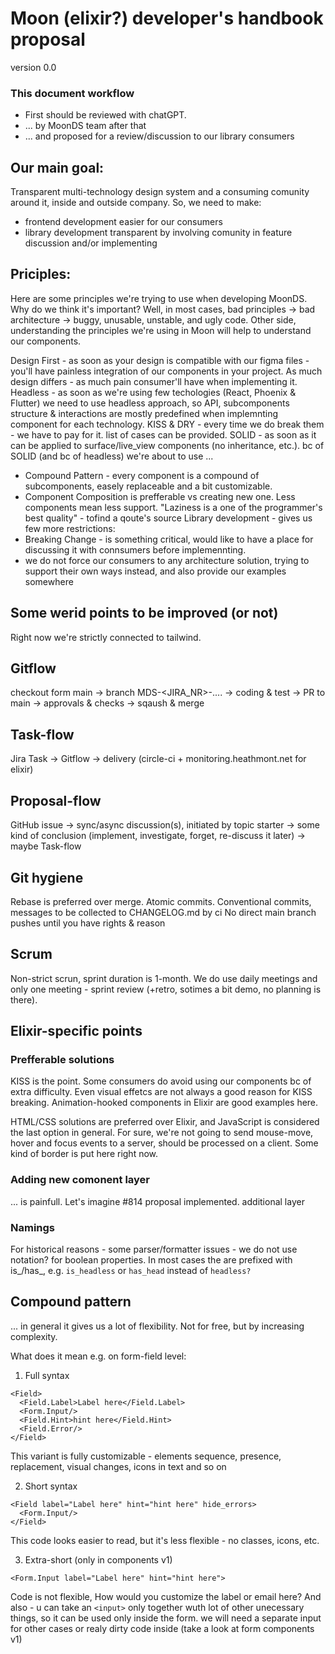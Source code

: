# Moon (elixir?) developer's handbook proposal

version 0.0

### This document workflow
- First should be reviewed with chatGPT.
- ... by MoonDS team after that
- ... and proposed for a review/discussion to our library consumers


## Our main goal:
Transparent multi-technology design system and a consuming comunity around it, inside and outside company.
So, we need to make:
- frontend development easier for our consumers
- library development transparent by involving comunity in feature discussion and/or implementing

## Priciples:
Here are some principles we're trying to use when developing MoonDS. Why do we think it's important? Well, in most cases, bad principles ->  bad architecture -> buggy, unusable, unstable, and ugly code. 
Other side, understanding the principles we're using in Moon will help to understand our components.

Design First - as soon as your design is compatible with our figma files - you'll have painless integration of our components in your project. As much design differs - as much pain consumer'll have when implementing it.
Headless - as soon as we're using few techologies (React, Phoenix & Flutter) we need to use headless approach, so API, subcomponents structure & interactions are mostly predefined when implemnting component for each technology.
KISS & DRY - every time we do break them - we have to pay for it. list of cases can be provided.
SOLID - as soon as it can be applied to surface/live_view components (no inheritance, etc.). bc of SOLID (and bc of headless) we're about to use ...
  - Compound Pattern - every component is a compound of subcomponents, easely replaceable and a bit customizable.
  - Component Composition is prefferable vs creating new one. Less components mean less support. "Laziness is a one of the programmer's best quality" - tofind a qoute's source
Library development - gives us few more restrictions: 
  - Breaking Change - is something critical, would like to have a place for discussing it with connsumers before implemennting.
  - we do not force our consumers to any architecture solution, trying to support their own ways instead, and also provide our examples somewhere



## Some werid points to be improved (or not)
Right now we're strictly connected to tailwind.

## Gitflow
checkout form main -> branch MDS-<JIRA_NR>-.... -> coding & test -> PR to main -> approvals & checks -> sqaush & merge

## Task-flow
Jira Task -> Gitflow -> delivery (circle-ci + monitoring.heathmont.net for elixir)

## Proposal-flow
GitHub issue -> sync/async discussion(s), initiated by topic starter -> some kind of conclusion (implement, investigate, forget, re-discuss it later) -> maybe Task-flow


## Git hygiene
Rebase is preferred over merge. 
Atomic commits.
Conventional commits, messages to be collected to CHANGELOG.md by ci
No direct main branch pushes until you have rights & reason

## Scrum
Non-strict scrun, sprint duration is 1-month. We do use daily meetings and only one meeting - sprint review (+retro, sotimes a bit demo, no planning is there).

## Elixir-specific points

### Prefferable solutions
KISS is the point. Some consumers do avoid using our components bc of extra difficulty. Even visual effetcs are not always a good reason for KISS breaking. Animation-hooked components in Elixir are good examples here.

HTML/CSS solutions are preferred over Elixir, and JavaScript is considered the last option in general. For sure, we're not going to send mouse-move, hover and focus events to a server, should be processed on a client. Some kind of border is put here right now.

### Adding new comonent layer
... is painfull.
Let's imagine #814 proposal implemented. additional layer



### Namings
For historical reasons - some parser/formatter issues - we do not use notation? for boolean properties. In most cases the are prefixed with is_/has_, e.g. `is_headless` or `has_head` instead of `headless?` 





## Compound pattern

... in general it gives us a lot of flexibility. Not for free, but by increasing complexity.

What does it mean e.g. on form-field level:

1. Full syntax
```
<Field>
  <Field.Label>Label here</Field.Label>
  <Form.Input/>
  <Field.Hint>hint here</Field.Hint>
  <Field.Error/>
</Field>
```
This variant is fully customizable - elements sequence, presence, replacement, visual changes, icons in text and so on



2. Short syntax
```
<Field label="Label here" hint="hint here" hide_errors>
  <Form.Input/>
</Field>
```

This code looks easier to read, but it's less flexible - no classes, icons, etc.

3. Extra-short (only in components v1)
```
<Form.Input label="Label here" hint="hint here">
```

Code is not flexible, How would you customize the label or email here? And also - u can take an `<input>` only together wuth lot of other unecessary things, so it can be used only inside the form. we will need a separate input for other cases or realy dirty code inside (take a look at form components v1)